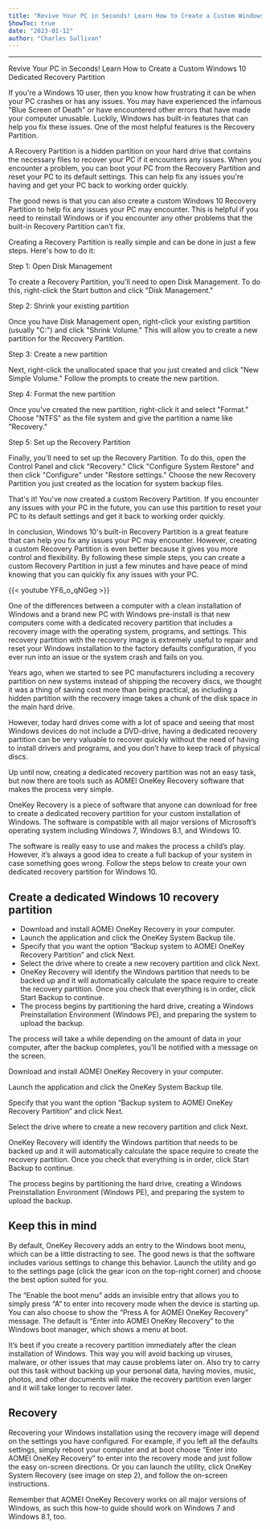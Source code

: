 ```yaml
---
title: "Revive Your PC in Seconds! Learn How to Create a Custom Windows 10 Dedicated Recovery Partition"
ShowToc: true 
date: "2023-01-12"
author: "Charles Sullivan"
---
```

*****
Revive Your PC in Seconds! Learn How to Create a Custom Windows 10 Dedicated Recovery Partition

If you're a Windows 10 user, then you know how frustrating it can be when your PC crashes or has any issues. You may have experienced the infamous "Blue Screen of Death" or have encountered other errors that have made your computer unusable. Luckily, Windows has built-in features that can help you fix these issues. One of the most helpful features is the Recovery Partition.

A Recovery Partition is a hidden partition on your hard drive that contains the necessary files to recover your PC if it encounters any issues. When you encounter a problem, you can boot your PC from the Recovery Partition and reset your PC to its default settings. This can help fix any issues you're having and get your PC back to working order quickly.

The good news is that you can also create a custom Windows 10 Recovery Partition to help fix any issues your PC may encounter. This is helpful if you need to reinstall Windows or if you encounter any other problems that the built-in Recovery Partition can't fix.

Creating a Recovery Partition is really simple and can be done in just a few steps. Here's how to do it:

Step 1: Open Disk Management

To create a Recovery Partition, you'll need to open Disk Management. To do this, right-click the Start button and click "Disk Management."

Step 2: Shrink your existing partition

Once you have Disk Management open, right-click your existing partition (usually "C:") and click "Shrink Volume." This will allow you to create a new partition for the Recovery Partition.

Step 3: Create a new partition

Next, right-click the unallocated space that you just created and click "New Simple Volume." Follow the prompts to create the new partition.

Step 4: Format the new partition

Once you've created the new partition, right-click it and select "Format." Choose "NTFS" as the file system and give the partition a name like "Recovery."

Step 5: Set up the Recovery Partition

Finally, you'll need to set up the Recovery Partition. To do this, open the Control Panel and click "Recovery." Click "Configure System Restore" and then click "Configure" under "Restore settings." Choose the new Recovery Partition you just created as the location for system backup files.

That's it! You've now created a custom Recovery Partition. If you encounter any issues with your PC in the future, you can use this partition to reset your PC to its default settings and get it back to working order quickly.

In conclusion, Windows 10's built-in Recovery Partition is a great feature that can help you fix any issues your PC may encounter. However, creating a custom Recovery Partition is even better because it gives you more control and flexibility. By following these simple steps, you can create a custom Recovery Partition in just a few minutes and have peace of mind knowing that you can quickly fix any issues with your PC.

{{< youtube YF6_o_qNGeg >}} 



One of the differences between a computer with a clean installation of Windows and a brand new PC with Windows pre-install is that new computers come with a dedicated recovery partition that includes a recovery image with the operating system, programs, and settings. This recovery partition with the recovery image is extremely useful to repair and reset your Windows installation to the factory defaults configuration, if you ever run into an issue or the system crash and fails on you.
 
Years ago, when we started to see PC manufacturers including a recovery partition on new systems instead of shipping the recovery discs, we thought it was a thing of saving cost more than being practical, as including a hidden partition with the recovery image takes a chunk of the disk space in the main hard drive.
 
However, today hard drives come with a lot of space and seeing that most Windows devices do not include a DVD-drive, having a dedicated recovery partition can be very valuable to recover quickly without the need of having to install drivers and programs, and you don’t have to keep track of physical discs.
 
Up until now, creating a dedicated recovery partition was not an easy task, but now there are tools such as AOMEI OneKey Recovery software that makes the process very simple.
 
OneKey Recovery is a piece of software that anyone can download for free to create a dedicated recovery partition for your custom installation of Windows. The software is compatible with all major versions of Microsoft’s operating system including Windows 7, Windows 8.1, and Windows 10.
 
The software is really easy to use and makes the process a child’s play. However, it’s always a good idea to create a full backup of your system in case something goes wrong. Follow the steps below to create your own dedicated recovery partition for Windows 10.
 
## Create a dedicated Windows 10 recovery partition
 
- Download and install AOMEI OneKey Recovery in your computer.
 - Launch the application and click the OneKey System Backup tile.
 - Specify that you want the option “Backup system to AOMEI OneKey Recovery Partition” and click Next.
 - Select the drive where to create a new recovery partition and click Next.
 - OneKey Recovery will identify the Windows partition that needs to be backed up and it will automatically calculate the space require to create the recovery partition. Once you check that everything is in order, click Start Backup to continue.
 - The process begins by partitioning the hard drive, creating a Windows Preinstallation Environment (Windows PE), and preparing the system to upload the backup.

 
The process will take a while depending on the amount of data in your computer, after the backup completes, you’ll be notified with a message on the screen.
 
Download and install AOMEI OneKey Recovery in your computer.
 
Launch the application and click the OneKey System Backup tile.
 

 
Specify that you want the option “Backup system to AOMEI OneKey Recovery Partition” and click Next.
 
Select the drive where to create a new recovery partition and click Next.
 
OneKey Recovery will identify the Windows partition that needs to be backed up and it will automatically calculate the space require to create the recovery partition. Once you check that everything is in order, click Start Backup to continue.
 
The process begins by partitioning the hard drive, creating a Windows Preinstallation Environment (Windows PE), and preparing the system to upload the backup.
 
## Keep this in mind
 
By default, OneKey Recovery adds an entry to the Windows boot menu, which can be a little distracting to see. The good news is that the software includes various settings to change this behavior. Launch the utility and go to the settings page (click the gear icon on the top-right corner) and choose the best option suited for you.
 
The “Enable the boot menu” adds an invisible entry that allows you to simply press “A” to enter into recovery mode when the device is starting up. You can also choose to show the “Press A for AOMEI OneKey Recovery” message. The default is “Enter into AOMEI OneKey Recovery” to the Windows boot manager, which shows a menu at boot.
 
It’s best if you create a recovery partition immediately after the clean installation of Windows. This way you will avoid backing up viruses, malware, or other issues that may cause problems later on. Also try to carry out this task without backing up your personal data, having movies, music, photos, and other documents will make the recovery partition even larger and it will take longer to recover later.
 
## Recovery
 
Recovering your Windows installation using the recovery image will depend on the settings you have configured. For example, if you left all the defaults settings, simply reboot your computer and at boot choose “Enter into AOMEI OneKey Recovery” to enter into the recovery mode and just follow the easy on-screen directions. Or you can launch the utility, click OneKey System Recovery (see image on step 2), and follow the on-screen instructions.
 
Remember that AOMEI OneKey Recovery works on all major versions of Windows, as such this how-to guide should work on Windows 7 and Windows 8.1, too.




